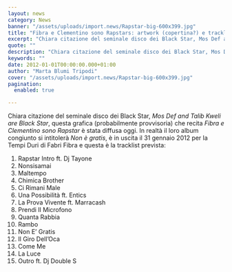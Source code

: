 ```yaml
---
layout: news
category: News
banner: "/assets/uploads/import.news/Rapstar-big-600x399.jpg"
title: "Fibra e Clementino sono Rapstars: artwork (copertina?) e tracklist"
excerpt: "Chiara citazione del seminale disco dei Black Star, Mos Def and Talib Kweli are Black Star, questa grafica (probabilmente provvisoria) che recita Fibra e Clementino sono Rapstar è stata diffusa oggi. In realtà il loro album congiunto si intitolerà Non è gratis, è in uscita il 31 gennaio 2012 per la Tempi Duri di Fabri [&hellip"
quote: ""
description: "Chiara citazione del seminale disco dei Black Star, Mos Def and Talib Kweli are Black Star, questa grafica (probabilmente provvisoria) che recita Fibra e Clementino sono Rapstar è stata diffusa oggi. In realtà il loro album congiunto si intitolerà Non è gratis, è in uscita il 31 gennaio 2012 per la Tempi Duri di Fabri [&hellip"
keywords: ""
date: 2012-01-01T00:00:00.000+01:00
author: "Marta Blumi Tripodi"
cover: "/assets/uploads/import.news/Rapstar-big-600x399.jpg"
pagination:
  enabled: true

---
```


Chiara citazione del seminale disco dei Black Star, _Mos Def and Talib Kweli are Black Star_, questa grafica (probabilmente provvisoria) che recita _Fibra e Clementino sono Rapstar_ è stata diffusa oggi. In realtà il loro album congiunto si intitolerà _Non è gratis_, è in uscita il 31 gennaio 2012 per la Tempi Duri di Fabri Fibra e questa è la tracklist prevista:

1. Rapstar Intro ft. Dj Tayone
2. Nonsisamai
3. Maltempo
4. Chimica Brother
5. Ci Rimani Male
6. Una Possibilità ft. Entics
7. La Prova Vivente ft. Marracash
8. Prendi Il Microfono
9. Quanta Rabbia
10. Rambo
11. Non E’ Gratis
12. Il Giro Dell’Oca
13. Come Me
14. La Luce
15. Outro ft. Dj Double S

[](https://hotmc.com/news/fibra-e-clementino-sono-rapstars-copertina-e-tracklist/attachment/380897%5F10150452538846884%5F112967056883%5F9218564%5F383426525%5Fn/)